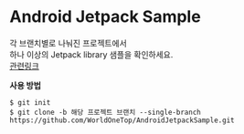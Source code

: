 # Android Jetpack Sample
각 브랜치별로 나눠진 프로젝트에서  
하나 이상의 Jetpack library 샘플을 확인하세요.   
<a href="https://velog.io/@dlwpdlf147/series/Android">관련링크</a>

**사용 방법**
```
$ git init
$ git clone -b 해당 프로젝트 브랜치 --single-branch https://github.com/WorldOneTop/AndroidJetpackSample.git
```

